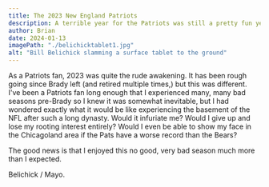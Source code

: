 ```yaml
---
title: The 2023 New England Patriots
description: A terrible year for the Patriots was still a pretty fun year for a fan.
author: Brian
date: 2024-01-13
imagePath: "./belichicktablet1.jpg"
alt: "Bill Belichick slamming a surface tablet to the ground"
---
```


As a Patriots fan, 2023 was quite the rude awakening. It has been rough going since Brady left (and retired multiple times,) but this was different. I've been a Patriots fan long enough that I experienced many, many bad seasons pre-Brady so I knew it was somewhat inevitable, but I had wondered exactly what it would be like experiencing the basement of the NFL after such a long dynasty. Would it infuriate me? Would I give up and lose my rooting interest entirely? Would I even be able to show my face in the Chicagoland area if the Pats have a worse record than the Bears?

The good news is that I enjoyed this no good, very bad season much more than I expected.

Belichick / Mayo.

